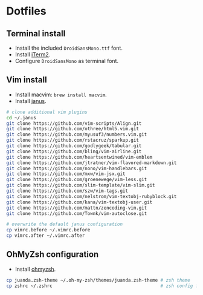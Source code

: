 # Dotfiles

## Terminal install
- Install the included `DroidSansMono.ttf` font.
- Install [iTerm2](https://www.iterm2.com).
- Configure `DroidSansMono` as terminal font.

## Vim install
- Install macvim: `brew install macvim`.
- Install [janus](https://github.com/carlhuda/janus).

```bash
# clone additional vim plugins
cd ~/.janus
git clone https://github.com/vim-scripts/Align.git
git clone https://github.com/othree/html5.vim.git
git clone https://github.com/myusuf3/numbers.vim.git
git clone https://github.com/rstacruz/sparkup.git
git clone https://github.com/godlygeek/tabular.git
git clone https://github.com/bling/vim-airline.git
git clone https://github.com/heartsentwined/vim-emblem
git clone https://github.com/jtratner/vim-flavored-markdown.git
git clone https://github.com/nono/vim-handlebars.git
git clone https://github.com/mxw/vim-jsx.git
git clone https://github.com/groenewege/vim-less.git
git clone https://github.com/slim-template/vim-slim.git
git clone https://github.com/szw/vim-tags.git
git clone https://github.com/nelstrom/vim-textobj-rubyblock.git
git clone https://github.com/kana/vim-textobj-user.git
git clone https://github.com/mattn/zencoding-vim.git
git clone https://github.com/Townk/vim-autoclose.git

# overwrite the default janus configuration
cp vimrc.before ~/.vimrc.before
cp vimrc.after ~/.vimrc.after
```

## OhMyZsh configuration
- Install [ohmyzsh](http://ohmyz.sh).

```bash
cp juanda.zsh-theme ~/.oh-my-zsh/themes/juanda.zsh-theme # zsh theme
cp zshrc ~/.zshrc                                        # zsh config file
```

